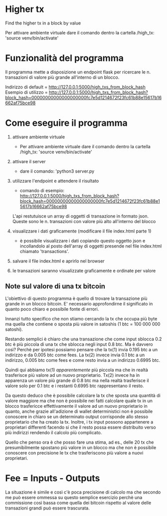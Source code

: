 # Higher tx
Find the higher tx in a block by value

Per attivare ambiente virtuale dare il comando dentro la cartella /high_tx: 'source venv/bin/activate'


# Funzionalità del programma
Il programma mette a disposizione un endpoint flask per ricercare le n. transazioni di valore più grande all'interno di un blocco.

Indirizzo di default = http://127.0.0.1:5000/high_txs_from_block_hash
Esempio di utilizzo =  http://127.0.0.1:5000/high_txs_from_block_hash?block_hash=00000000000000000000fc7e5d1214672f23fc61b88e15617b16662af75bce98

# Come eseguire il programma
1. attivare ambiente virtuale
   - Per attivare ambiente virtuale dare il comando dentro la cartella /high_tx: 'source venv/bin/activate'
2. attivare il server
   - dare il comando: 'python3 server.py
3. utilizzare l'endpoint e attendere il risultato
   - comando di esempio:
    http://127.0.0.1:5000/high_txs_from_block_hash?block_hash=00000000000000000000fc7e5d1214672f23fc61b88e15617b16662af75bce98

    L'api restutuisce un array di oggetti di transazione in formato json. Queste sono le n. transazioni con valore più alto all'interno del blocco
4. visualizzare i dati graficamente (modificare il file index.html parte 1)
    - è possibile visualizzare i dati copiando questo oggetto json e incollandolo al posto dell'array di oggetti presende nel file index.html chiamato 'transactions'.
5. salvare il file index.html e aprirlo nel browser
6. le transazioni saranno visualizzate graficamente e ordinate per valore























## Note sul valore di una tx bitcoin
L'obiettivo di questo programma è quello di trovare la transazione più grande in un blocco bitcoin. E' necessario approfondirne il significato in quanto poco chiaro e possibile fonte di errori.

Innanzi tutto specifico che non stiamo cercando la tx che occupa più byte ma quella che contiene o sposta più valore in satoshis (1 btc = 100 000 000 satoshi).

Restando semplici è chiaro che una transazione che come input sblocca 0.2 btc è più piccola di una tx che sblocca negli input 0.8 btc. Ma è davvero così? Perchè per ipotesi possiamo pensare che la tx(1) invia 0.195 btc a un indirizzo e da 0.005 btc come fees.
La tx(2) invece invia 0.1 btc a un indirizzo, 0.005 btc come fees e come resto invia a un indirizzo 0.6995 btc.

Quindi qui abbiamo tx(1) *apparentemente* più piccola ma che in realtà trasferisce più valore ad un nuovo proprietario.
Tx(2) invece ha in apparenza un valore più grande di 0.8 btc ma nella realtà trasferisce il valore solo per 0.1 btc e i restanti 0.6995 btc rappresentano il resto.

Da questo deduco che è possibile calcolare la tx che sposta una quantità di valore maggiore ma che non è possibile nei fatti calcolare quale tx in un blocco trasfericce effettivamente il valore ad un nuovo proprietario in quanto, anche grazie all'adizione di wallet deterministici non è possibile conoscere in chiaro se un determinato output corrisponde allo stesso proprietario che ha creato la tx. Inoltre, i tx input possono appartenere a proprietari differenti facendo si che il resto possa essere distribuito verso più indirizzi rendendo il calcolo più complicato. 

Quello che penso ora è che posso fare una stima, ad es., delle 20 tx che presumibilmente spostano più valore in un blocco ma che non è possibile conoscere con precisione le tx che trasferiscono più valore a nuovi proprietari.

# Fee = Inputs - Outputs

La situazione è simile e così c'è poca precisione di calcolo ma che secondo me può essere ommessa su questo semplice esercizio perchè una commissione così bassa come quella dei bitcoin rispetto al valore delle transazioni grandi può essere trascurata.
